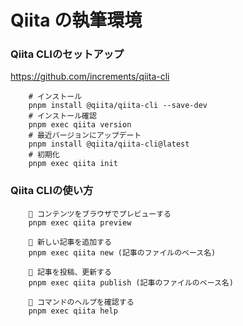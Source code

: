 # Qiita の執筆環境

### Qiita CLIのセットアップ
https://github.com/increments/qiita-cli

```
    # インストール
    pnpm install @qiita/qiita-cli --save-dev
    # インストール確認
    pnpm exec qiita version
    # 最近バージョンにアップデート
    pnpm install @qiita/qiita-cli@latest
    # 初期化
    pnpm exec qiita init
```

### Qiita CLIの使い方
```
    🚀 コンテンツをブラウザでプレビューする
    pnpm exec qiita preview

    🚀 新しい記事を追加する
    pnpm exec qiita new (記事のファイルのベース名)

    🚀 記事を投稿、更新する
    pnpm exec qiita publish (記事のファイルのベース名)

    💁 コマンドのヘルプを確認する
    pnpm exec qiita help
```

